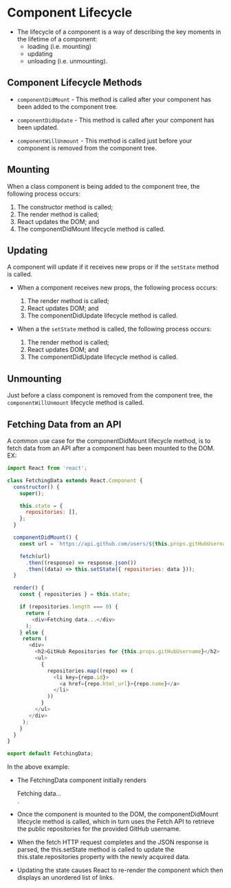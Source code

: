 # Component Lifecycle

* The lifecycle of a component is a way of describing the key moments in the lifetime of a component:
    - loading (i.e. mounting)
    - updating
    - unloading (i.e. unmounting).



## Component Lifecycle Methods

* `componentDidMount` - This method is called after your component has been added to the component tree.

* `componentDidUpdate` - This method is called after your component has been updated.

* `componentWillUnmount` - This method is called just before your component is removed from the component tree.



## Mounting

When a class component is being added to the component tree, the following process occurs:

1. The constructor method is called;
2. The render method is called;
3. React updates the DOM; and
4. The componentDidMount lifecycle method is called.



## Updating

A component will update if it receives new props or if the `setState` method is called.

* When a component receives new props, the following process occurs:

    1. The render method is called;
    2. React updates DOM; and
    3. The componentDidUpdate lifecycle method is called.

* When a the `setState` method is called, the following process occurs:

    1. The render method is called;
    2. React updates DOM; and
    3. The componentDidUpdate lifecycle method is called.



## Unmounting

Just before a class component is removed from the component tree, the `componentWillUnmount` lifecycle method is called.



## Fetching Data from an API

A common use case for the componentDidMount lifecycle method, is to fetch data from an API after a component has been mounted to the DOM.
EX:
```javascript
import React from 'react';

class FetchingData extends React.Component {
  constructor() {
    super();

    this.state = {
      repositories: [],
    };
  }

  componentDidMount() {
    const url = `https://api.github.com/users/${this.props.gitHubUsername}/repos`;

    fetch(url)
      .then((response) => response.json())
      .then((data) => this.setState({ repositories: data }));
  }

  render() {
    const { repositories } = this.state;

    if (repositories.length === 0) {
      return (
        <div>Fetching data...</div>
      );
    } else {
     return (
       <div>
         <h2>GitHub Repositories for {this.props.gitHubUsername}</h2>
         <ul>
           {
             repositories.map((repo) => (
               <li key={repo.id}>
                 <a href={repo.html_url}>{repo.name}</a>
               </li>
             ))
           }
         </ul>
       </div>
     );
    }
  }
}

export default FetchingData;
```

In the above example:

* The FetchingData component initially renders <div>Fetching data...</div>. 

* Once the component is mounted to the DOM, the componentDidMount lifecycle method is called, which in turn uses the Fetch API to retrieve the public repositories for the provided GitHub username. 

* When the fetch HTTP request completes and the JSON response is parsed, the this.setState method is called to update the this.state.repositories property with the newly acquired data. 

* Updating the state causes React to re-render the component which then displays an unordered list of links.